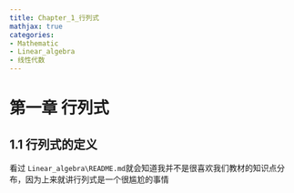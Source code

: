 ```yaml
---
title: Chapter_1_行列式
mathjax: true
categories:
- Mathematic
- Linear_algebra
- 线性代数
---
```


# 第一章 行列式
## 1.1 行列式的定义
看过 `Linear_algebra\README.md`就会知道我并不是很喜欢我们教材的知识点分布，因为上来就讲行列式是一个很尴尬的事情
<!--more-->